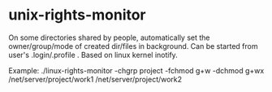 unix-rights-monitor
===================

On some directories shared by people, automatically set the
owner/group/mode of created dir/files in background.
Can be started from user's .login/.profile .
Based on linux kernel inotify.

Example: 
./linux-rights-monitor -chgrp project -fchmod g+w -dchmod g+wx /net/server/project/work1 /net/server/project/work2
